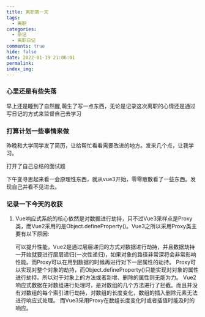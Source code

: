 ```yaml
---
title: 离职第一天
tags:
  - 离职
categories:
  - 杂记
  - 离职日记
comments: true
hide: false
date: 2022-01-19 21:06:01
permalink:
index_img:
---
```


### 心里还是有些失落

早上还是睡到了自然醒,萌生了写一点东西，无论是记录这次离职的心情还是通过写日记的方式来监督自己去学习

### 打算计划一些事情来做

昨晚和大学同学发了简历，让给帮忙看看需要改进的地方。发来几个点，让我学习。

打开了自己总结的面试题

下午变寻思起来看一会原理性东西，就从vue3开始，零零散散看了一些东西。发现自己并看不见进去。

### 记录一下今天的收获

1. Vue响应式系统的核心依然是对数据进行劫持，只不过Vue3采样点是Proxy类，而Vue2采用的是Object.defineProperty()。Vue3之所以采用Proxy类主要有以下原因:

    可以提升性能，Vue2是通过层层递归的方式对数据进行劫持，并且数据劫持一开始就要进行层层递归(一次性递归)，如果对象的路径非常深将会非常影响性能。而Proxy可以在用到数据的时候再进行对下一层属性的劫持。
    Proxy可以实现对整个对象的劫持，而Object.defineProperty()只能实现对对象的属性进行劫持。所以对于对象上的方法或者新增、删除的属性则无能为力。
    Vue2响应式数据在对数组进行处理时，是对数组的几个方法进行了拦截。而且并没有对数组的每个索引进行劫持，对数组的长度变化，数组的插入删除元素无法进行响应式处理。 而Vue3采用Proxy在数组长度变化时或者插值时能及时的响应。

